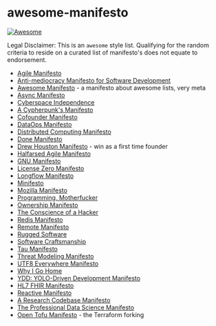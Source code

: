 # awesome-manifesto

[![Awesome](https://awesome.re/badge-flat.svg)](https://awesome.re)

Legal Disclaimer: This is an `awesome` style list. Qualifying for the random criteria to reside on a curated list of manifesto's does not equate to endorsement. 

- [Agile Manifesto](https://agilemanifesto.org/)
- [Anti-mediocracy Manifesto for Software Development](http://gabordemooij.com/index.php?p=manifesto)
- [Awesome Manifesto](https://github.com/sindresorhus/awesome/blob/master/awesome.md) - a manifesto about awesome lists, very meta
- [Async Manifesto](http://asyncmanifesto.org/)
- [Cyberspace Independence](https://www.eff.org/cyberspace-independence)
- [A Cypherpunk's Manifesto](https://what.cd)
- [Cofounder Manifesto](https://twitter.com/emilyca5/status/1192477453077233664?s=21)
- [DataOps Manifesto](https://dataopsmanifesto.org/en/)
- [Distributed Computing Manifesto](https://www.allthingsdistributed.com/2022/11/amazon-1998-distributed-computing-manifesto.html)
- [Done Manifesto](https://lifehacker.com/the-done-manifesto-lays-out-13-ground-rules-for-getting-5864004)
- [Drew Houston Manifesto](https://firstround.com/review/How-to-Win-as-a-First-Time-Founder-a-Drew-Houston-Manifesto/) - win as a first time founder
- [Halfarsed Agile Manifesto](http://www.halfarsedagilemanifesto.org/)
- [GNU Manifesto](https://www.gnu.org/gnu/manifesto.html)
- [License Zero Manifesto](https://writing.kemitchell.com/2017/09/12/The-License-Zero-Manifesto.html)
- [Longflow Manifesto](https://github.com/Nax/longflow-manifesto/blob/master/README.md)
- [Minifesto](http://minifesto.org)
- [Mozilla Manifesto](https://www.mozilla.org/en-US/about/manifesto/)
- [Programming, Motherfucker](http://programming-motherfucker.com)
- [Ownership Manifesto](https://github.com/apple/swift/blob/main/docs/OwnershipManifesto.md)
- [The Conscience of a Hacker](http://phrack.org/issues/7/3.html)
- [Redis Manifesto](http://oldblog.antirez.com/post/redis-manifesto.html)
- [Remote Manifesto](https://about.gitlab.com/company/culture/all-remote/)
- [Rugged Software](https://ruggedsoftware.org/)
- [Software Craftsmanship](http://manifesto.softwarecraftsmanship.org/)
- [Tau Manifesto](https://tauday.com/tau-manifesto)
- [Threat Modeling Manifesto](https://www.threatmodelingmanifesto.org)
- [UTF8 Everywhere Manifesto](https://utf8everywhere.org/)
- [Why I Go Home](http://adamschepis.com/2011/09/15/why-i-go-home-a-dads-manifesto.html)
- [YDD: YOLO-Driven Development Manifesto](https://andersoncardoso.github.io/ydd/)
- [HL7 FHIR Manifesto](https://www.lyniate.com/knowledge-hub/hl7-fhir-manifesto/)
- [Reactive Manifesto](https://www.reactivemanifesto.org/)
- [A Research Codebase Manifesto](https://www.moderndescartes.com/essays/research_code/)
- [The Professional Data Science Manifesto](http://datasciencemanifesto.org)
- [Open Tofu Manifesto](https://opentofu.org/manifesto) - the Terraform forking
